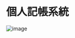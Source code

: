 # 個人記帳系統
![image]([PersonalFinance/Home.png](https://github.com/MapleWork/Project/blob/734dd7accaa05183a5f45f5639f3295e015af65f/PersonalFinance/Home.png))
